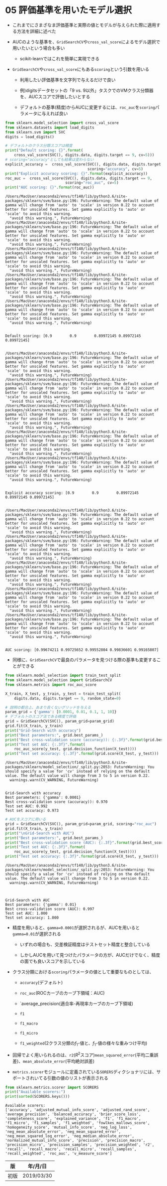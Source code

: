 
05 評価基準を用いたモデル選択
========================

* これまでにさまざなま評価基準と実際の値とモデルが与えられた際に適用する方法を詳細に述べた

* AUCのような基準を、`GridSearchCV`や`cross_val_score`によるモデル選択で用いたいという場合も多い

    * scikit-learnではこれを簡単に実現できる
    
* `GridSearchCV`や`cross_val_score`にもある`scoring`という引数を用いる

    * 利用したい評価基準を文字列で与えるだけで良い
    
    * 例)digitsデータセットの「9 vs. 9以外」タスクでのVMクラス分類器を、AUCスコアで評価したいとする
    
    * デフォルトの基準(精度)からAUCに変更するには、`roc_auc`を`scoring`パラメータに与えれば良い


```python
from sklearn.model_selection import cross_val_score
from sklearn.datasets import load_digits
from sklearn.svm import SVC
digits = load_digits()

# デフォルトのクラス分類スコアは精度
print("Default scoring: {}".format(
    cross_val_score(SVC(), digits.data, digits.target == 9, cv=5)))
# scoring="accuracy"としても結果は変わらない
explicit_accuracy =  cross_val_score(SVC(), digits.data, digits.target == 9,
                                     scoring="accuracy", cv=5)
print("Explicit accuracy scoring: {}".format(explicit_accuracy))
roc_auc =  cross_val_score(SVC(), digits.data, digits.target == 9,
                           scoring="roc_auc", cv=5)
print("AUC scoring: {}".format(roc_auc))
```

    /Users/MacUser/anaconda2/envs/tf140/lib/python3.6/site-packages/sklearn/svm/base.py:196: FutureWarning: The default value of gamma will change from 'auto' to 'scale' in version 0.22 to account better for unscaled features. Set gamma explicitly to 'auto' or 'scale' to avoid this warning.
      "avoid this warning.", FutureWarning)
    /Users/MacUser/anaconda2/envs/tf140/lib/python3.6/site-packages/sklearn/svm/base.py:196: FutureWarning: The default value of gamma will change from 'auto' to 'scale' in version 0.22 to account better for unscaled features. Set gamma explicitly to 'auto' or 'scale' to avoid this warning.
      "avoid this warning.", FutureWarning)
    /Users/MacUser/anaconda2/envs/tf140/lib/python3.6/site-packages/sklearn/svm/base.py:196: FutureWarning: The default value of gamma will change from 'auto' to 'scale' in version 0.22 to account better for unscaled features. Set gamma explicitly to 'auto' or 'scale' to avoid this warning.
      "avoid this warning.", FutureWarning)
    /Users/MacUser/anaconda2/envs/tf140/lib/python3.6/site-packages/sklearn/svm/base.py:196: FutureWarning: The default value of gamma will change from 'auto' to 'scale' in version 0.22 to account better for unscaled features. Set gamma explicitly to 'auto' or 'scale' to avoid this warning.
      "avoid this warning.", FutureWarning)
    /Users/MacUser/anaconda2/envs/tf140/lib/python3.6/site-packages/sklearn/svm/base.py:196: FutureWarning: The default value of gamma will change from 'auto' to 'scale' in version 0.22 to account better for unscaled features. Set gamma explicitly to 'auto' or 'scale' to avoid this warning.
      "avoid this warning.", FutureWarning)


    Default scoring: [0.9        0.9        0.89972145 0.89972145 0.89972145]


    /Users/MacUser/anaconda2/envs/tf140/lib/python3.6/site-packages/sklearn/svm/base.py:196: FutureWarning: The default value of gamma will change from 'auto' to 'scale' in version 0.22 to account better for unscaled features. Set gamma explicitly to 'auto' or 'scale' to avoid this warning.
      "avoid this warning.", FutureWarning)
    /Users/MacUser/anaconda2/envs/tf140/lib/python3.6/site-packages/sklearn/svm/base.py:196: FutureWarning: The default value of gamma will change from 'auto' to 'scale' in version 0.22 to account better for unscaled features. Set gamma explicitly to 'auto' or 'scale' to avoid this warning.
      "avoid this warning.", FutureWarning)
    /Users/MacUser/anaconda2/envs/tf140/lib/python3.6/site-packages/sklearn/svm/base.py:196: FutureWarning: The default value of gamma will change from 'auto' to 'scale' in version 0.22 to account better for unscaled features. Set gamma explicitly to 'auto' or 'scale' to avoid this warning.
      "avoid this warning.", FutureWarning)
    /Users/MacUser/anaconda2/envs/tf140/lib/python3.6/site-packages/sklearn/svm/base.py:196: FutureWarning: The default value of gamma will change from 'auto' to 'scale' in version 0.22 to account better for unscaled features. Set gamma explicitly to 'auto' or 'scale' to avoid this warning.
      "avoid this warning.", FutureWarning)
    /Users/MacUser/anaconda2/envs/tf140/lib/python3.6/site-packages/sklearn/svm/base.py:196: FutureWarning: The default value of gamma will change from 'auto' to 'scale' in version 0.22 to account better for unscaled features. Set gamma explicitly to 'auto' or 'scale' to avoid this warning.
      "avoid this warning.", FutureWarning)


    Explicit accuracy scoring: [0.9        0.9        0.89972145 0.89972145 0.89972145]


    /Users/MacUser/anaconda2/envs/tf140/lib/python3.6/site-packages/sklearn/svm/base.py:196: FutureWarning: The default value of gamma will change from 'auto' to 'scale' in version 0.22 to account better for unscaled features. Set gamma explicitly to 'auto' or 'scale' to avoid this warning.
      "avoid this warning.", FutureWarning)
    /Users/MacUser/anaconda2/envs/tf140/lib/python3.6/site-packages/sklearn/svm/base.py:196: FutureWarning: The default value of gamma will change from 'auto' to 'scale' in version 0.22 to account better for unscaled features. Set gamma explicitly to 'auto' or 'scale' to avoid this warning.
      "avoid this warning.", FutureWarning)
    /Users/MacUser/anaconda2/envs/tf140/lib/python3.6/site-packages/sklearn/svm/base.py:196: FutureWarning: The default value of gamma will change from 'auto' to 'scale' in version 0.22 to account better for unscaled features. Set gamma explicitly to 'auto' or 'scale' to avoid this warning.
      "avoid this warning.", FutureWarning)
    /Users/MacUser/anaconda2/envs/tf140/lib/python3.6/site-packages/sklearn/svm/base.py:196: FutureWarning: The default value of gamma will change from 'auto' to 'scale' in version 0.22 to account better for unscaled features. Set gamma explicitly to 'auto' or 'scale' to avoid this warning.
      "avoid this warning.", FutureWarning)
    /Users/MacUser/anaconda2/envs/tf140/lib/python3.6/site-packages/sklearn/svm/base.py:196: FutureWarning: The default value of gamma will change from 'auto' to 'scale' in version 0.22 to account better for unscaled features. Set gamma explicitly to 'auto' or 'scale' to avoid this warning.
      "avoid this warning.", FutureWarning)


    AUC scoring: [0.99674211 0.99725652 0.99552804 0.99836601 0.99165807]


* 同様に、`GridSearchCV`で最良のパラメータを見つける際の基準も変更することができる


```python
from sklearn.model_selection import train_test_split
from sklearn.model_selection import GridSearchCV
from sklearn.metrics import roc_auc_score

X_train, X_test, y_train, y_test = train_test_split(
    digits.data, digits.target == 9, random_state=0)

# 説明の都合上、あまり良くないグリッドを与える
param_grid = {'gamma': [0.0001, 0.01, 0.1, 1, 10]}
# デフォルトのスコア法である精度で評価
grid = GridSearchCV(SVC(), param_grid=param_grid)
grid.fit(X_train, y_train)
print("Grid-Search with accuracy")
print("Best parameters:", grid.best_params_)
print("Best cross-validation score (accuracy)): {:.3f}".format(grid.best_score_))
print("Test set AUC: {:.3f}".format(
    roc_auc_score(y_test, grid.decision_function(X_test))))
print("Test set accuracy: {:.3f}".format(grid.score(X_test, y_test)))
```

    /Users/MacUser/anaconda2/envs/tf140/lib/python3.6/site-packages/sklearn/model_selection/_split.py:2053: FutureWarning: You should specify a value for 'cv' instead of relying on the default value. The default value will change from 3 to 5 in version 0.22.
      warnings.warn(CV_WARNING, FutureWarning)


    Grid-Search with accuracy
    Best parameters: {'gamma': 0.0001}
    Best cross-validation score (accuracy)): 0.970
    Test set AUC: 0.992
    Test set accuracy: 0.973



```python
# AUCをスコアに用いる
grid = GridSearchCV(SVC(), param_grid=param_grid, scoring="roc_auc")
grid.fit(X_train, y_train)
print("\nGrid-Search with AUC")
print("Best parameters:", grid.best_params_)
print("Best cross-validation score (AUC): {:.3f}".format(grid.best_score_))
print("Test set AUC: {:.3f}".format(
    roc_auc_score(y_test, grid.decision_function(X_test))))
print("Test set accuracy: {:.3f}".format(grid.score(X_test, y_test)))
```

    /Users/MacUser/anaconda2/envs/tf140/lib/python3.6/site-packages/sklearn/model_selection/_split.py:2053: FutureWarning: You should specify a value for 'cv' instead of relying on the default value. The default value will change from 3 to 5 in version 0.22.
      warnings.warn(CV_WARNING, FutureWarning)


    
    Grid-Search with AUC
    Best parameters: {'gamma': 0.01}
    Best cross-validation score (AUC): 0.997
    Test set AUC: 1.000
    Test set accuracy: 1.000


* 精度を用いると、`gamma=0.0001`が選択されるが、AUCを用いると`gamma=0.01`が選択される

    * いずれの場合も、交差検証精度はテストセット精度と整合している
    
    * しかしAUCを用いて見つけたパラメータの方が、AUCだけでなく、精度の面でも良いスコアを示している

* クラス分類における`scoring`パラメータの値として重要なものとしては、

    * `accuracy`(デフォルト)
    
    * `roc_auc`(ROCカーブのカーブ下領域：AUC)
    
    * `average_precision(適合率-再現率カーブのカーブ下領域)
    
    * `f1`
    
    * `f1_macro`
    
    * `f1_micro`
    
    * `f1_weighted`(2クラス分類の$f_1$-値と、$f_1$-値の様々な重みつけ平均)
    
* 回帰でよく用いられるのは、`r2`($R^2$スコア)`mean_squared_error`(平均二乗誤差)、`mean_absolute_error`(平均絶対誤差)


* `metrics.scorer`モジュールに定義されている`SORERS`ディクショナリには、サポートされいてる引数の値のリストが表示される


```python
from sklearn.metrics.scorer import SCORERS
print("Available scorers:")
print(sorted(SCORERS.keys()))
```

    Available scorers:
    ['accuracy', 'adjusted_mutual_info_score', 'adjusted_rand_score', 'average_precision', 'balanced_accuracy', 'brier_score_loss', 'completeness_score', 'explained_variance', 'f1', 'f1_macro', 'f1_micro', 'f1_samples', 'f1_weighted', 'fowlkes_mallows_score', 'homogeneity_score', 'mutual_info_score', 'neg_log_loss', 'neg_mean_absolute_error', 'neg_mean_squared_error', 'neg_mean_squared_log_error', 'neg_median_absolute_error', 'normalized_mutual_info_score', 'precision', 'precision_macro', 'precision_micro', 'precision_samples', 'precision_weighted', 'r2', 'recall', 'recall_macro', 'recall_micro', 'recall_samples', 'recall_weighted', 'roc_auc', 'v_measure_score']


| 版   | 年/月/日   |
| ---- | ---------- |
| 初版 | 2019/03/30 |

